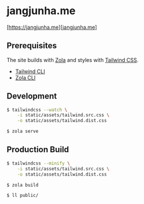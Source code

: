 # jangjunha.me

[https://jangjunha.me][jangjunha.me]

## Prerequisites

The site builds with [Zola][zola] and styles with [Tailwind CSS][tailwindcss].

- [Tailwind CLI][tailwindcss-installation]
- [Zola CLI][zola-installation]

## Development

```bash
$ tailwindcss --watch \
    -i static/assets/tailwind.src.css \
    -o static/assets/tailwind.dist.css
```

```bash
$ zola serve
```

## Production Build

```bash
$ tailwindcss --minify \
    -i static/assets/tailwind.src.css \
    -o static/assets/tailwind.dist.css

$ zola build

$ ll public/
```

[jangjunha.me]: https://jangjunha.me
[zola]: https://www.getzola.org
[zola-installation]: https://www.getzola.org/documentation/getting-started/installation/
[tailwindcss]: https://tailwindcss.com
[tailwindcss-installation]: https://tailwindcss.com/docs/installation
